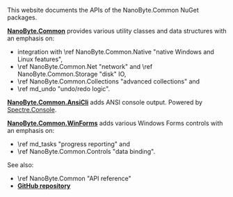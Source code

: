 This website documents the APIs of the NanoByte.Common NuGet packages.

[**NanoByte.Common**](https://www.nuget.org/packages/NanoByte.Common/) provides various utility classes and data structures with an emphasis on:

- integration with \ref NanoByte.Common.Native "native Windows and Linux features",
- \ref NanoByte.Common.Net "network" and \ref NanoByte.Common.Storage "disk" IO,
- \ref NanoByte.Common.Collections "advanced collections" and
- \ref md_undo "undo/redo logic".

[**NanoByte.Common.AnsiCli**](https://www.nuget.org/packages/NanoByte.Common.AnsiCli/) adds ANSI console output. Powered by [Spectre.Console](https://github.com/spectresystems/spectre.console).

[**NanoByte.Common.WinForms**](https://www.nuget.org/packages/NanoByte.Common.WinForms/) adds various Windows Forms controls with an emphasis on:

- \ref md_tasks "progress reporting" and
- \ref NanoByte.Common.Controls "data binding".

See also:

- \ref NanoByte.Common "API reference"
- [**GitHub repository**](https://github.com/nano-byte/common)
